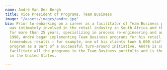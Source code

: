 ```yaml
---
name: André Van Der Bergh
title: Vice President of Programs, Team Business
image: "/assets/images/andre.jpg"
bio: Prior to embarking on a career as a facilitator of Team Business programs, André
  was intimately involved in the retail industry in South Africa and the Middle East
  for more than 25 years, specializing in process re-engineering and automation. In
  1998, André began implementing Team Business programs for his retail clients with
  tremendous results – for example, one of his clients took 6,000 staff through the
  program as a part of a successful turn-around initiative. André is certified to
  facilitate all the programs in the Team Business portfolio and is the primary facilitator
  in the United States.

---
```

